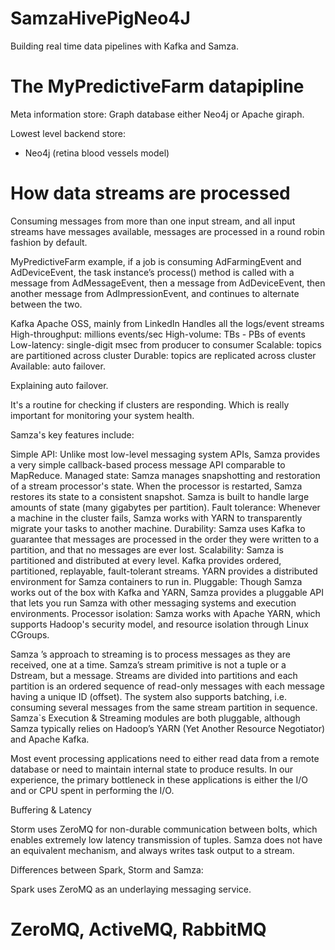 # SamzaHivePigNeo4J
Building real time data pipelines with Kafka and Samza.

The MyPredictiveFarm datapipline
================================

Meta information store: Graph database either Neo4j or Apache giraph.

Lowest level backend store:

- Neo4j (retina blood vessels model)

How data streams are processed
==============================

Consuming messages from more than one input stream, and all input streams have messages available, messages are processed in a round robin fashion by default. 

MyPredictiveFarm example, if a job is consuming AdFarmingEvent and AdDeviceEvent, the task instance’s process() method is called with a message from AdMessageEvent, then a message from AdDeviceEvent, then another message from AdImpressionEvent,
and continues to alternate between the two.

Kafka Apache OSS, mainly from LinkedIn Handles all the logs/event streams High-throughput: millions events/sec High-volume: TBs - PBs of events Low-latency: single-digit msec from producer to consumer Scalable: topics are partitioned across cluster Durable: topics are replicated across cluster Available: auto failover.

Explaining auto failover.

It's a routine for checking if clusters are responding. Which is really important for monitoring your system health.

Samza's key features include:

Simple API: Unlike most low-level messaging system APIs, Samza provides a very simple callback-based process message API comparable to MapReduce.
Managed state: Samza manages snapshotting and restoration of a stream processor's state. When the processor is restarted, Samza restores its state to a consistent snapshot. Samza is built to handle large amounts of state (many gigabytes per partition).
Fault tolerance: Whenever a machine in the cluster fails, Samza works with YARN to transparently migrate your tasks to another machine.
Durability: Samza uses Kafka to guarantee that messages are processed in the order they were written to a partition, and that no messages are ever lost.
Scalability: Samza is partitioned and distributed at every level. Kafka provides ordered, partitioned, replayable, fault-tolerant streams. YARN provides a distributed environment for Samza containers to run in.
Pluggable: Though Samza works out of the box with Kafka and YARN, Samza provides a pluggable API that lets you run Samza with other messaging systems and execution environments.
Processor isolation: Samza works with Apache YARN, which supports Hadoop's security model, and resource isolation through Linux CGroups.

Samza ’s approach to streaming is to process messages as they are received, one at a time. Samza’s stream primitive is not a tuple or a Dstream, but a message. Streams are divided into partitions and each partition is an ordered sequence of read-only messages with each message having a unique ID (offset). The system also supports batching, i.e. consuming several messages from the same stream partition in sequence. Samza`s Execution & Streaming modules are both pluggable, although Samza typically relies on Hadoop’s YARN (Yet Another Resource Negotiator) and Apache Kafka.

Most event processing applications need to either read data from a remote database or need to maintain internal state to produce results. In our experience, the primary bottleneck in these applications is either the I/O and or CPU spent in performing the I/O.

Buffering & Latency

Storm uses ZeroMQ for non-durable communication between bolts, which enables extremely low latency transmission of tuples. Samza does not have an equivalent mechanism, and always writes task output to a stream.

Differences between Spark, Storm and Samza:

Spark uses ZeroMQ as an underlaying messaging service.

ZeroMQ, ActiveMQ, RabbitMQ
==========================


